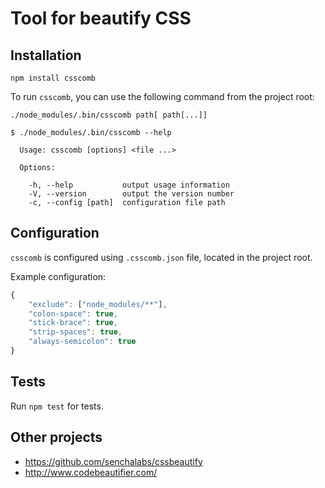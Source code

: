 # Tool for beautify CSS

## Installation

```
npm install csscomb
```

To run `csscomb`, you can use the following command from the project root:

```
./node_modules/.bin/csscomb path[ path[...]]
```

```
$ ./node_modules/.bin/csscomb --help

  Usage: csscomb [options] <file ...>

  Options:

    -h, --help           output usage information
    -V, --version        output the version number
    -c, --config [path]  configuration file path
```

## Configuration

`csscomb` is configured using `.csscomb.json` file, located in the project root.

Example configuration:

```javascript
{
    "exclude": ["node_modules/**"],
    "colon-space": true,
    "stick-brace": true,
    "strip-spaces": true,
    "always-semicolon": true
}
```

## Tests

Run `npm test` for tests.

## Other projects
* https://github.com/senchalabs/cssbeautify
* http://www.codebeautifier.com/
